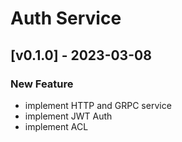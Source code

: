 # Auth Service

## [v0.1.0] - 2023-03-08
### New Feature
- implement HTTP and GRPC service
- implement JWT Auth
- implement ACL